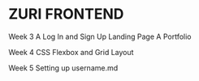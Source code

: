 
# ZURI FRONTEND 

Week 3 
A Log In and Sign Up Landing Page 
A Portfolio

Week 4 
CSS Flexbox and Grid Layout

Week 5
Setting up username.md 

